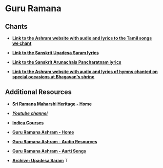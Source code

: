 # Guru Ramana

## Chants

- **[Link to the Ashram website with audio and lyrics to the Tamil songs we chant](https://www.gururamana.org/Resources/Audios/tamil-parayana)**
  
- **[Link to the Sanskrit Upadesa Saram lyrics](https://archive.arunachala.org/docs//collected-worm/upadesa-saram/)**

- **[Link to the Sanskrit Arunachala Pancharatnam lyrics](https://docs.google.com/document/d/e/2PACX-1vQx5WbRQKUCkd9F6ui2XFv6nLkd4Lno988g-PZ-0SXHldKMUN9yvXNPEUYJL9RvmjAQm4yjj626vx22/pub?urp=gmail_link)**

- **[Link to the Ashram website with audio and lyrics of hymns chanted on special occasions at Bhagavan's shrine](https://www.sriramanamaharshi.org/resource_centre/audio/hymns-shrine/)**

## Additional Resources

- **[Sri Ramana Maharshi Heritage - Home](https://www.srmh.org/index.html)**
- ***[Youtube channel](https://www.youtube.com/@SriRamanaMaharshiHeritage)***
  
- **[Indica Courses](https://indica.courses)**

- **[Guru Ramana Ashram - Home](https://www.gururamana.org/)**

- **[Guru Ramana Ashram - Audio Resources](https://www.gururamana.org/Resources/Audios/audios)**

- **[Guru Ramana Ashram - Aarti Songs](https://www.gururamana.org/Resources/Audios/aarti-songs)**

- **[Archive: Upadesa Saram](https://archive.arunachala.org/docs//collected-worm/upadesa-saram/)**
T
